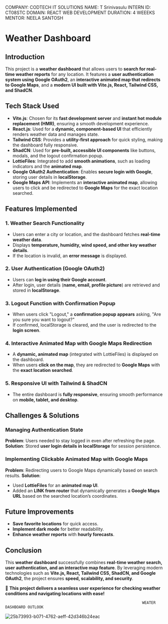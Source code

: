 COMPANY: CODTECH IT SOLUTIONS 
NAME: T Srinivasulu
INTERN ID: CT08STC 
DOMAIN: REACT WEB DEVELOPMENT 
DURATION: 4 WEEEKS 
MENTOR: NEELA SANTOSH 

# Weather Dashboard

## Introduction
This project is a **weather dashboard** that allows users to **search for real-time weather reports** for any location. It features a **user authentication system using Google OAuth2**, an **interactive animated map that redirects to Google Maps**, and a **modern UI built with Vite.js, React, Tailwind CSS, and ShadCN**.

## Tech Stack Used

- **Vite.js**: Chosen for its **fast development server** and **instant hot module replacement (HMR)**, ensuring a smooth development experience.
- **React.js**: Used for a **dynamic, component-based UI** that efficiently renders weather data and manages state.
- **Tailwind CSS**: Provides a **utility-first approach** for quick styling, making the dashboard fully responsive.
- **ShadCN**: Used for **pre-built, accessible UI components** like buttons, modals, and the logout confirmation popup.
- **LottieFiles**: Integrated to add **smooth animations**, such as loading indicators and the **animated map**.
- **Google OAuth2 Authentication**: Enables **secure login with Google**, storing user details in **localStorage**.
- **Google Maps API**: Implements an **interactive animated map**, allowing users to click and be redirected to **Google Maps** for the exact location searched.

## Features Implemented

### 1. Weather Search Functionality
- Users can enter a city or location, and the dashboard fetches **real-time weather data**.
- Displays **temperature, humidity, wind speed, and other key weather details**.
- If the location is invalid, an **error message** is displayed.

### 2. User Authentication (Google OAuth2)
- Users can **log in using their Google account**.
- After login, user details (**name, email, profile picture**) are retrieved and stored in **localStorage**.

### 3. Logout Function with Confirmation Popup
- When users click "Logout," a **confirmation popup appears** asking, "Are you sure you want to logout?"
- If confirmed, localStorage is cleared, and the user is redirected to the **login screen**.

### 4. Interactive Animated Map with Google Maps Redirection
- A **dynamic, animated map** (integrated with LottieFiles) is displayed on the dashboard.
- When users **click on the map**, they are redirected to **Google Maps** with the **exact location searched**.

### 5. Responsive UI with Tailwind & ShadCN
- The entire dashboard is **fully responsive**, ensuring smooth performance on **mobile, tablet, and desktop**.

## Challenges & Solutions

### Managing Authentication State
**Problem**: Users needed to stay logged in even after refreshing the page.
**Solution**: Stored **user login details in localStorage** for session persistence.

### Implementing Clickable Animated Map with Google Maps
**Problem**: Redirecting users to Google Maps dynamically based on search results.
**Solution**:
- Used **LottieFiles** for an **animated map UI**.
- Added an **LINK from router** that dynamically generates a **Google Maps URL** based on the searched location’s coordinates.

## Future Improvements
- **Save favorite locations** for quick access.
- **Implement dark mode** for better readability.
- **Enhance weather reports** with **hourly forecasts**.

## Conclusion
This **weather dashboard** successfully combines **real-time weather search, user authentication, and an interactive map feature**. By leveraging modern technologies such as **Vite.js, React, Tailwind CSS, ShadCN, and Google OAuth2**, the project ensures **speed, scalability, and security**.

🚀 **This project delivers a seamless user experience for checking weather conditions and navigating locations with ease!**


                                                                 WEATER DASHBOARD OUTLOOK

![25b73993-b071-4762-aeff-42d346b24eac](https://github.com/user-attachments/assets/a9ceda63-4ad3-4dc0-9077-2fa48cfadf5e)

